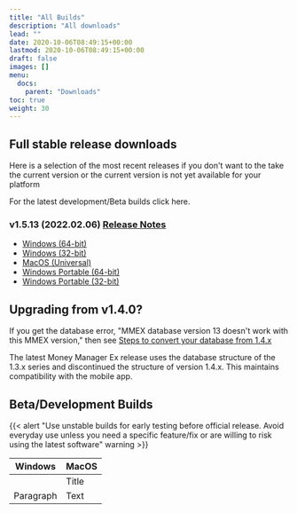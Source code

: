 ```yaml
---
title: "All Builds"
description: "All downloads"
lead: ""
date: 2020-10-06T08:49:15+00:00
lastmod: 2020-10-06T08:49:15+00:00
draft: false
images: []
menu:
  docs:
    parent: "Downloads"
toc: true
weight: 30
---
```


## Full stable release downloads

Here is a selection of the most recent releases if you don't want to the take the current version or the current version is not yet available for your platform

For the latest development/Beta builds click here.

### v1.5.13 (2022.02.06) [Release Notes](https://github.com/moneymanagerex/moneymanagerex/releases/tag/v1.5.13)

- [Windows (64-bit)](https://github.com/moneymanagerex/moneymanagerex/releases/download/v1.5.13/mmex-1.5.13-win64.exe)
- [Windows (32-bit)](https://github.com/moneymanagerex/moneymanagerex/releases/download/v1.5.13/mmex-1.5.13-win32.exe)
- [MacOS (Universal)](https://github.com/moneymanagerex/moneymanagerex/releases/download/v1.5.13/mmex-1.5.13-Darwin.dmg)
- [Windows Portable (64-bit)](https://github.com/moneymanagerex/moneymanagerex/releases/download/v1.5.13/mmex-1.5.13-win64-portable.zip)
- [Windows Portable (32-bit)](https://github.com/moneymanagerex/moneymanagerex/releases/download/v1.5.13/mmex-1.5.13-win32-portable.zip)

## Upgrading from v1.4.0?

If you get the database error, "MMEX database version 13 doesn't work with this MMEX version," 
then see [Steps to convert your database from 1.4.x](https://github.com/moneymanagerex/moneymanagerex/issues/2353)

The latest Money Manager Ex release uses the database structure of the 1.3.x series and discontinued the structure of version 1.4.x. 
This maintains compatibility with the mobile app.

## Beta/Development Builds

{{< alert "Use unstable builds for early testing before official release. Avoid everyday use unless you need a specific feature/fix or are willing to risk using the latest software" warning >}}

| Windows      | MacOS |
| ----------- | ----------- |
|     | Title       |
| Paragraph   | Text        |